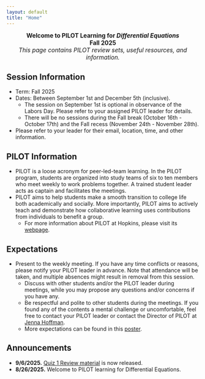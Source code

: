 ```yaml
---
layout: default
title: "Home"
---
```


<div style="text-align: center; font-size: 110%;">
  <b>Welcome to PILOT Learning for <i>Differential Equations</i></b><br>
  <b>Fall 2025</b><br>
  <i>This page contains PILOT review sets, useful resources, and information.</i>
</div>

## Session Information

- Term: Fall 2025
- Dates: Between September 1st and December 5th (inclusive). 
    - The session on September 1st is optional in observance of the Labors Day. Please refer to your assigned PILOT leader for details.
    - There will be no sessions during the Fall break (October 16th - October 17th) and the Fall recess (November 24th - November 28th).
- Please refer to your leader for their email, location, time, and other information.

## PILOT Information

- PILOT is a loose acronym for peer-led-team learning. In the PILOT program, students are organized into study teams of six to ten members who meet weekly to work problems together. A trained student leader acts as captain and facilitates the meetings.
- PILOT aims to help students make a smooth transition to college life both academically and socially. More importantly, PILOT aims to actively teach and demonstrate how collaborative learning uses contributions from individuals to benefit a group.
  - For more information about PILOT at Hopkins, please visit its [webpage](https://academicsupport.jhu.edu/pilot/).

## Expectations

- Present to the weekly meeting. If you have any time conflicts or reasons, please notify your PILOT leader in advance. Note that attendance will be taken, and multiple absences might result in removal from this session.
  - Discuss with other students and/or the PILOT leader during meetings, while you may propose any questions and/or concerns if you have any.
  - Be respectful and polite to other students during the meetings. If you found any of the contents a mental challenge or uncomfortable, feel free to contact your PILOT leader or contact the Director of PILOT at [Jenna Hoffman](mailto:jhoffm71@jhu.edu).
  - More expectations can be found in this [poster](https://www.canva.com/design/DAFrnaGeRfw/LdtGRDW6jg3eoSDfowU-MQ/view?utm_content=DAFrnaGeRfw&utm_campaign=designshare&utm_medium=link&utm_source=publishsharelink).

## Announcements

- **9/6/2025.** [Quiz 1 Review material](https://jhu-ode-pilot.github.io/FA25/psets.html#review-session-information) is now released.
- **8/26/2025.** Welcome to PILOT learning for Differential Equations.

